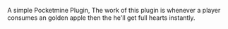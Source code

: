 A simple Pocketmine Plugin, The work of this plugin is whenever a player consumes an golden apple then the he'll get full hearts instantly.
